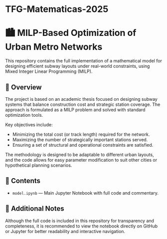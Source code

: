 # TFG-Matematicas-2025
# 🏙️ MILP-Based Optimization of Urban Metro Networks

This repository contains the full implementation of a mathematical model for designing efficient subway layouts under real-world constraints,  using Mixed Integer Linear Programming (MILP).

## 📘 Overview

The project is based on an academic thesis focused on designing subway systems that balance construction cost and strategic station coverage. The approach is formulated as a MILP problem and solved with standard optimization tools.

Key objectives include:
- Minimizing the total cost (or track length) required for the network.
- Maximizing the number of strategically important stations served.
- Ensuring a set of structural and operational constraints are satisfied.

The methodology is designed to be adaptable to different urban layouts, and the code allows for easy parameter modification to suit other cities or hypothetical planning scenarios.

## 📂 Contents

- `model.ipynb` — Main Jupyter Notebook with full code and commentary.
   
## 🔗 Additional Notes

Although the full code is included in this repository for transparency and completeness, it is recommended to view the notebook directly on GitHub or Jupyter for better readability and interactive navigation.
